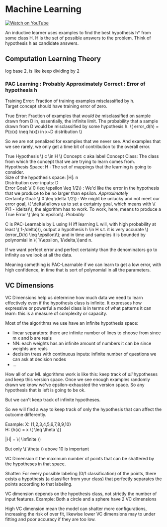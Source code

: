 # Machine Learning

[![Watch on YouTube](https://img.youtube.com/vi/DQWI1kvmwRg/3.jpg)](https://www.youtube.com/watch?v=DQWI1kvmwRg)

An inductive learner uses examples to find the best hypothesis h* from some class H. H is the set of possible answers to the problem. Think of hypothesis h as candidate answers.

## Computation Learning Theory

log base 2, is like keep dividing by 2

### PAC Learning : Probably Approximately Correct : Error of hypothesis h

Training Error: Fraction of training examples misclassified by h.  
Target concept should have training error of zero.

True Error: Fraction of examples that *would be* misclassified on sample drawn from D in, essentially, the infinite limit. The probability that a sample drawn from D would be misclassified by some hypothesis h. 
\\(  error_d(h) = P(c(x) \neq h(x)) in x~D distribution \\)

So we are not penalized for examples that we never see. And examples that we see rarely, we only get a time bit of contribution to the overall error.

True Hypothesis \\(   c \in  H \\) 
Concept: c aka label
Concept Class: The class from which the concept that we are trying to learn comes from.   
Hypothesis Space: H : The set of mappings that the learning is going to consider.  
Size of the hypothesis space: |H|: n  
Distribution over inputs: D  
Error Goal: \\(   0 \leq \epsilon \leq 1/2\\) : We'd like the error in the hypothesis that we produce to be no larger than epsilon.  *Approximately*  
Certainty Goal: \\(   0 \leq \delta 1/2\\) : We might be unlucky and not meet our error goal, \\(   \delta\\)allows us to set a certainty goal, which means with \\(   P(1 - \delta)\\), the algorithm has to work. To work, here, means to produce a True Error \\(   \leq to epsilon\\). *Probably*

C is PAC-Learnable by L using H iff learning L will, with high probability at least \\(   1-/delta)\\), output a hypothesis h \in H s.t. it is very accurate \\(   (error_D(h) \leq \epsilon)\\); and in time and samples it is bounded by polynomial in \\(   1/\epsilon, 1/\delta,\\)and n. 

If we want perfect error and perfect certainty than the denominators go to infinity as we look at all the data.

Meaning something is PAC-Learnable if we can learn to get a low error, with high confidence, in time that is sort of polynomial in all the parameters.



## VC Dimensions

VC Dimensions help us determine how much data we need to learn effectively even if the hypothesis class is infinite. It expresses how expressive or powerful a model class is in terms of what patterns it can learn: this is a measure of complexity or capacity. 

Most of the algorithms we use have an infinite hypothesis space:  
- linear separators: there are infinite number of lines to choose from since m x and b are reals  
- NN: each weights has an infinite amount of numbers it can be since weights are reals  
- decision trees with continuous inputs: infinite number of questions we can ask at decision nodes  
- ...

How all of our ML algorithms work is like this: keep track of *all* hypotheses and keep this version space. Once we see enough examples randomly drawn we know we've epsilon-exhausted the version space. So any hypothesis that is left is going to be ok.

But we can't keep track of infinite hypotheses.

So we will find a way to keep track of only the hypothesis that can affect the outcome differently. 

Example:
X: {1,2,3,4,5,6,7,8,9,10}  
H: {h(x) = x \\(  \leq \theta \\)}

|H| = \\(  \infinite \\)

But only \\(  \theta \\) above 10 is important

VC Dimension it the maximum number of points that can be shattered by the hypotheses in that space.

Shatter: For every possible labeling (0/1 classification) of the points, there exists a hypothesis (a classifier from your class) that perfectly separates the points according to that labeling.

VC dimension depends on the hypothesis class, not strictly the number of input features. Example: Both a circle and a sphere have 2 VC dimensions

High VC dimension mean the model can shatter more configurations, increasing the risk of over fit, likewise lower VC dimensions may to under fitting and poor accuracy if they are too low.

